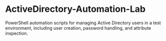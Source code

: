 # ActiveDirectory-Automation-Lab
PowerShell automation scripts for managing Active Directory users in a test environment, including user creation, password handling, and attribute inspection.
